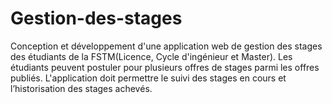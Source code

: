 # Gestion-des-stages
Conception et développement d'une application web de gestion des stages des étudiants de la FSTM(Licence, Cycle d'ingénieur et Master).
Les étudiants peuvent postuler pour plusieurs offres de stages parmi les offres publiés.
L'application doit permettre le suivi des stages en cours et l’historisation des stages achevés. 
